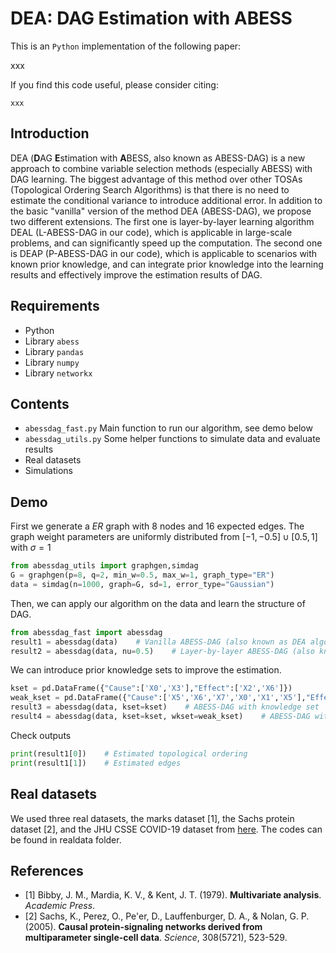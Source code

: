 # DEA: **D**AG **E**stimation with **A**BESS 

This is an `Python` implementation of the following paper:

xxx

If you find this code useful, please consider citing:
```
xxx
```

## Introduction

DEA (**D**AG **E**stimation with **A**BESS, also known as ABESS-DAG) is a new approach to combine variable selection methods (especially ABESS) with DAG learning. The biggest advantage of this method over other TOSAs (Topological Ordering Search Algorithms) is that there is no need to estimate the conditional variance to introduce additional error. In addition to the basic "vanilla" version of the method DEA (ABESS-DAG), we propose two different extensions. The first one is layer-by-layer learning algorithm DEAL (L-ABESS-DAG in our code), which is applicable in large-scale problems, and can significantly speed up the computation. The second one is DEAP (P-ABESS-DAG in our code), which is applicable to scenarios with known prior knowledge, and can integrate prior knowledge into the learning results and effectively improve the estimation results of DAG.


## Requirements
- Python
- Library `abess`
- Library `pandas`
- Library `numpy`
- Library `networkx`

## Contents
- `abessdag_fast.py` Main function to run our algorithm, see demo below
- `abessdag_utils.py` Some helper functions to simulate data and evaluate results
- Real datasets
- Simulations

## Demo
First we generate a *ER* graph with 8 nodes and 16 expected edges. The graph weight parameters are uniformly distributed from $[-1,-0.5]\cup[0.5,1]$ with $\sigma=1$

```python
from abessdag_utils import graphgen,simdag
G = graphgen(p=8, q=2, min_w=0.5, max_w=1, graph_type="ER")
data = simdag(n=1000, graph=G, sd=1, error_type="Gaussian")
```

Then, we can apply our algorithm on the data and learn the structure of DAG.
```python
from abessdag_fast import abessdag
result1 = abessdag(data)    # Vanilla ABESS-DAG (also known as DEA algorithm)
result2 = abessdag(data, nu=0.5)    # Layer-by-layer ABESS-DAG (also known as DEAL algorithm)
```

We can introduce prior knowledge sets to improve the estimation.
```python
kset = pd.DataFrame({"Cause":['X0','X3'],"Effect":['X2','X6']})
weak_kset = pd.DataFrame({"Cause":['X5','X6','X7','X0','X1','X5'],"Effect":['X0','X1','X2','X6','X0','X4']})
result3 = abessdag(data, kset=kset)    # ABESS-DAG with knowledge set
result4 = abessdag(data, kset=kset, wkset=weak_kset)    # ABESS-DAG with strong and weak knowledge sets (DEAP algorithm)
```

Check outputs
```python
print(result1[0])    # Estimated topological ordering
print(result1[1])    # Estimated edges
```

## Real datasets
We used three real datasets, the marks dataset [1], the Sachs protein dataset [2], and the JHU CSSE COVID-19 dataset from [here](https://github.com/CSSEGISandData/COVID-19). The codes can be found in realdata folder.

## References
- [1] Bibby, J. M., Mardia, K. V., & Kent, J. T. (1979). **Multivariate analysis**. *Academic Press*.
- [2] Sachs, K., Perez, O., Pe'er, D., Lauffenburger, D. A., & Nolan, G. P. (2005). **Causal protein-signaling networks derived from multiparameter single-cell data**. *Science*, 308(5721), 523-529.

<!--
- We generate data from Gaussian process models through the `RESIT` code, from [here](https://staff.fnwi.uva.nl/j.m.mooij/code/codeANM.zip)
- Original equal variance code for linear models is from [here](https://github.com/WY-Chen/EqVarDAG)
-->
